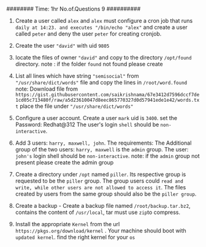 ########
Time: 1hr                                                                                                               No.of.Questions 9
##########


1.   Create a  user  called `alex` and 
     `alex` must configure a cron job that runs `daily at 14:23. and executes "/bin/echo "alex"` and 
      create a user called `peter` and deny the user `peter` for creating cronjob.

2. Create the user `"david"` with uid `9805`

3. locate the files of owner `"david"` and copy to the directory `/opt/found` directory.
    note : if the folder `found` not found please create 

4. List all lines which have string `"semisocial"` from `"/usr/share/dict/words"` file and copy the lines in
`/root/word.found`
note: Download file from `https://gist.githubusercontent.com/saikrishnama/67e3412d7596dccf7de1cd05c713480f/raw/a5d23610047d8eec865770327d0d57941ede1e42/words.txt`
place the file under `"/usr/share/dict/words"` 


5. Configure a user account.
    Create a user `mark` uid is `3400`. 
    set the Password: Redhat@312
    The user's login `shell` should be `non-interactive`.

6.  Add 3 users: `harry, maxwell, john`.
    The requirements: The Additional group of the two users: `harry, maxwell` is the `admin` group. The user: `john's` login shell should be `non-interactive`. 
    note: if the `admin` group not present please create the admin group
      
7. Create a directory under `/opt` named `piller`. Its respective group is requested to be the `piller` group. The group users could `read and write, while other users are not allowed to access it`. The files created by users from the same group should also be the `piller group`.

8. Create a backup -
    Create a backup file named `/root/backup.tar.bz2`, contains the content of `/usr/local`, tar must use `zip`to compress.

9.  Install the appropriate `Kernel` from the url `https://pkgs.org/download/kernel` . Your machine should
    boot with `updated kernel`.
    find the right kernel for your `os`
    
